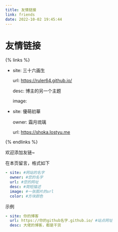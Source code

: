 ```yaml
---
title: 友情链接
link: friends
date: 2022-10-02 19:45:44
---
```


# 友情链接

{% links %}

- site: 三十六画生
  
  url: https://ruler64.github.io/
  
  desc: 博主的另一个主题
  
  image: 

- site: 優萌初華
  
  owner: 霜月琉璃
  
  url: https://shoka.lostyu.me

{% endlinks %}

欢迎添加友链~

在本页留言，格式如下

```yaml
- site: #网站的名字
  owner: #您的名字
  url: #您的网址
  desc: #简短描述
  image: #一张图片的url
  color: #方块颜色
```

示例

```yaml
- site: 你的博客
  url: https://你的github名字.github.io/ #站点网址
  desc: 大佬的博客，都是干货
```
